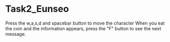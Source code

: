 # Task2_Eunseo

Press the w,a,s,d and spacebar button to move the character
When you eat the coin and the information appears, press the "F" button to see the next message.
